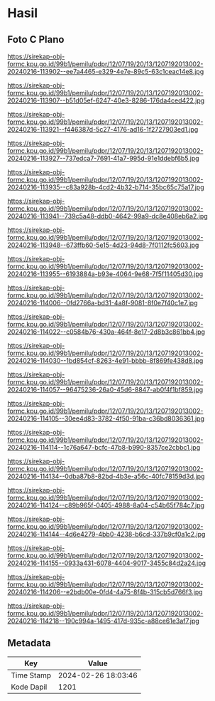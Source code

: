 # Hasil

## Foto C Plano

https://sirekap-obj-formc.kpu.go.id/99b1/pemilu/pdpr/12/07/19/20/13/1207192013002-20240216-113902--ee7a4465-e329-4e7e-89c5-63c1ceac14e8.jpg

https://sirekap-obj-formc.kpu.go.id/99b1/pemilu/pdpr/12/07/19/20/13/1207192013002-20240216-113907--b51d05ef-6247-40e3-8286-176da4ced422.jpg

https://sirekap-obj-formc.kpu.go.id/99b1/pemilu/pdpr/12/07/19/20/13/1207192013002-20240216-113921--f446387d-5c27-4176-ad16-1f2727903ed1.jpg

https://sirekap-obj-formc.kpu.go.id/99b1/pemilu/pdpr/12/07/19/20/13/1207192013002-20240216-113927--737edca7-7691-41a7-995d-91e1ddebf6b5.jpg

https://sirekap-obj-formc.kpu.go.id/99b1/pemilu/pdpr/12/07/19/20/13/1207192013002-20240216-113935--c83a928b-4cd2-4b32-b714-35bc65c75a17.jpg

https://sirekap-obj-formc.kpu.go.id/99b1/pemilu/pdpr/12/07/19/20/13/1207192013002-20240216-113941--739c5a48-ddb0-4642-99a9-dc8e408eb6a2.jpg

https://sirekap-obj-formc.kpu.go.id/99b1/pemilu/pdpr/12/07/19/20/13/1207192013002-20240216-113948--673ffb60-5e15-4d23-94d8-7f0112fc5603.jpg

https://sirekap-obj-formc.kpu.go.id/99b1/pemilu/pdpr/12/07/19/20/13/1207192013002-20240216-113955--6193884a-b93e-4064-9e68-7f5f11405d30.jpg

https://sirekap-obj-formc.kpu.go.id/99b1/pemilu/pdpr/12/07/19/20/13/1207192013002-20240216-114006--0fd2766a-bd31-4a8f-9081-8f0e7f40c1e7.jpg

https://sirekap-obj-formc.kpu.go.id/99b1/pemilu/pdpr/12/07/19/20/13/1207192013002-20240216-114022--c0584b76-430a-464f-8e17-2d8b3c861bb4.jpg

https://sirekap-obj-formc.kpu.go.id/99b1/pemilu/pdpr/12/07/19/20/13/1207192013002-20240216-114030--1bd854cf-8263-4e91-bbbb-8f869fe438d8.jpg

https://sirekap-obj-formc.kpu.go.id/99b1/pemilu/pdpr/12/07/19/20/13/1207192013002-20240216-114057--96475236-26a0-45d6-8847-ab0f4f1bf859.jpg

https://sirekap-obj-formc.kpu.go.id/99b1/pemilu/pdpr/12/07/19/20/13/1207192013002-20240216-114105--30ee4d83-3782-4f50-91ba-c36bd8036361.jpg

https://sirekap-obj-formc.kpu.go.id/99b1/pemilu/pdpr/12/07/19/20/13/1207192013002-20240216-114114--1c76a647-bcfc-47b8-b990-8357ce2cbbc1.jpg

https://sirekap-obj-formc.kpu.go.id/99b1/pemilu/pdpr/12/07/19/20/13/1207192013002-20240216-114134--0dba87b8-82bd-4b3e-a56c-40fc78159d3d.jpg

https://sirekap-obj-formc.kpu.go.id/99b1/pemilu/pdpr/12/07/19/20/13/1207192013002-20240216-114124--c89b965f-0405-4988-8a04-c54b65f784c7.jpg

https://sirekap-obj-formc.kpu.go.id/99b1/pemilu/pdpr/12/07/19/20/13/1207192013002-20240216-114144--4d6e4279-4bb0-4238-b6cd-337b9cf0a1c2.jpg

https://sirekap-obj-formc.kpu.go.id/99b1/pemilu/pdpr/12/07/19/20/13/1207192013002-20240216-114155--0933a431-6078-4404-9017-3455c84d2a24.jpg

https://sirekap-obj-formc.kpu.go.id/99b1/pemilu/pdpr/12/07/19/20/13/1207192013002-20240216-114206--e2bdb00e-0fd4-4a75-8f4b-315cb5d766f3.jpg

https://sirekap-obj-formc.kpu.go.id/99b1/pemilu/pdpr/12/07/19/20/13/1207192013002-20240216-114218--190c994a-1495-417d-935c-a88ce61e3af7.jpg


## Metadata

| Key        | Value               |
| ---------- | ------------------- |
| Time Stamp | 2024-02-26 18:03:46 |
| Kode Dapil | 1201                |



